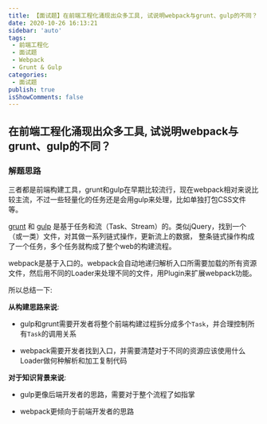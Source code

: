 ```yaml
---
title: 【面试题】在前端工程化涌现出众多工具, 试说明webpack与grunt、gulp的不同？
date: 2020-10-26 16:13:21
sidebar: 'auto'
tags:
 - 前端工程化
 - 面试题
 - Webpack
 - Grunt & Gulp
categories:
 - 面试题
publish: true 
isShowComments: false
---
```


## 在前端工程化涌现出众多工具, 试说明webpack与grunt、gulp的不同？

### 解题思路

三者都是前端构建工具，grunt和gulp在早期比较流行，现在webpack相对来说比较主流，不过一些轻量化的任务还是会用gulp来处理，比如单独打包CSS文件等。

[grunt](https://www.gruntjs.net/) 和 [gulp](https://www.gulpjs.com.cn/) 是基于任务和流（Task、Stream）的。类似jQuery，找到一个（或一类）文件，对其做一系列链式操作，更新流上的数据， 整条链式操作构成了一个任务，多个任务就构成了整个web的构建流程。

webpack是基于入口的。webpack会自动地递归解析入口所需要加载的所有资源文件，然后用不同的Loader来处理不同的文件，用Plugin来扩展webpack功能。

所以总结一下:

**从构建思路来说**:

- gulp和grunt需要开发者将整个前端构建过程拆分成多个`Task`，并合理控制所有`Task`的调用关系

- webpack需要开发者找到入口，并需要清楚对于不同的资源应该使用什么Loader做何种解析和加工复制代码

**对于知识背景来说**:

- gulp更像后端开发者的思路，需要对于整个流程了如指掌

- webpack更倾向于前端开发者的思路
